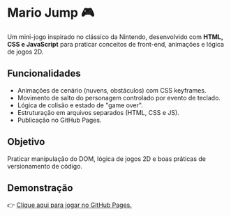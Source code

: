# Mario Jump 🎮

Um mini-jogo inspirado no clássico da Nintendo, desenvolvido com **HTML, CSS e JavaScript** para praticar conceitos de front-end, animações e lógica de jogos 2D.

## Funcionalidades
- Animações de cenário (nuvens, obstáculos) com CSS keyframes.
- Movimento de salto do personagem controlado por evento de teclado.
- Lógica de colisão e estado de "game over".
- Estruturação em arquivos separados (HTML, CSS e JS).
- Publicação no GitHub Pages.

## Objetivo
Praticar manipulação do DOM, lógica de jogos 2D e boas práticas de versionamento de código.

## Demonstração
👉 <a href="https://danielle-olv.github.io/ProjetoMarioJump" target="_blank">Clique aqui para jogar no GitHub Pages.</a>



